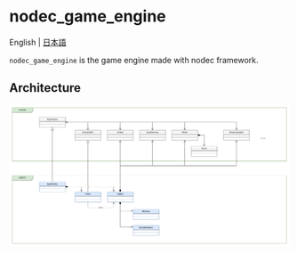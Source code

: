 # nodec_game_engine

English | [日本語](./README_jp.md)

`nodec_game_engine` is the game engine made with nodec framework.

## Architecture

![](./docs/architecture.drawio.png)
